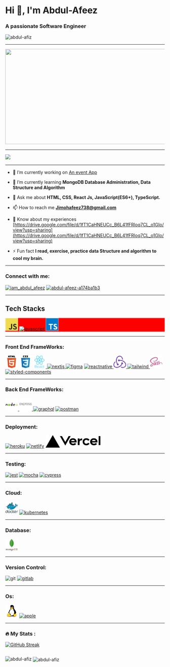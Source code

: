 <h1>Hi 👋, I'm Abdul-Afeez</h1>

<h3>A passionate Software Engineer</h3>

<p align="left"> <img src="https://komarev.com/ghpvc/?username=abdul-afiz&label=Profile%20views&color=0e75b6&style=flat" alt="abdul-afiz" /> </p>

---

<div align="center">
  <img src="https://media.giphy.com/media/dWesBcTLavkZuG35MI/giphy.gif" width="600" height="300"/>
</div>

---

<img src="https://media.giphy.com/media/WUlplcMpOCEmTGBtBW/giphy.gif" width="30">
<!-- <p align="left"> <a href="https://github.com/ryo-ma/github-profile-trophy"><img src="https://github-profile-trophy.vercel.app/?username=abdul-afiz" alt="abdul-afiz" /></a> </p> -->

<!-- <p align="left"> <a href="https://twitter.com/iam_abdul_afeez" target="blank"><img src="https://img.shields.io/twitter/follow/iam_abdul_afeez?logo=twitter&style=for-the-badge" alt="iam_abdul_afeez" /></a> </p> -->

---

- 🔭 I’m currently working on [An event App](https://github.com/Abdul-Afiz/gql_Event_Project)

- 🌱 I’m currently learning **MongoDB Database Administration, Data Structure and Algorithm**

- 💬 Ask me about **HTML, CSS, React Js, JavaScript(ES6+), TypeScript.**

- 📫 How to reach me **Jimohafeez738@gmail.com**

- 📄 Know about my experiences [https://drive.google.com/file/d/1fT1CaHNEUCc_B6L41fFRloq7CL_o1GIo/view?usp=sharing](https://drive.google.com/file/d/1fT1CaHNEUCc_B6L41fFRloq7CL_o1GIo/view?usp=sharing)

- ⚡ Fun fact **I read, exercise, practice data Structure and algorithm to cool my brain.**

---

<h3 align="left">Connect with me:</h3>
<p align="left">
<a href="https://twitter.com/iam_abdul_afeez" target="blank"><img align="center" src="https://raw.githubusercontent.com/rahuldkjain/github-profile-readme-generator/master/src/images/icons/Social/twitter.svg" alt="iam_abdul_afeez" height="30" width="40" /></a>
<a href="https://linkedin.com/in/abdul-afeez-a174ba1b3" target="blank"><img align="center" src="https://raw.githubusercontent.com/rahuldkjain/github-profile-readme-generator/master/src/images/icons/Social/linked-in-alt.svg" alt="abdul-afeez-a174ba1b3" height="30" width="40" /></a>
</p>

---

<h2 align="left">Tech Stacks</h2>
<div style="background: red">
<a href="https://developer.mozilla.org/en-US/docs/Web/JavaScript" target="_blank" rel="noreferrer"><img src="https://raw.githubusercontent.com/devicons/devicon/master/icons/javascript/javascript-original.svg" alt="javascript" width="40" height="40"/></a>
<a href="https://developer.mozilla.org/en-US/docs/Web/JavaScript" target="_blank" rel="noreferrer"> <img src="https://github.com/Asabeneh/asabeneh/raw/master/images/es6.svg" alt="javascript" width="40" height="40"/></a>
<a href="https://www.typescriptlang.org/" target="_blank" rel="noreferrer"> <img src="https://raw.githubusercontent.com/devicons/devicon/master/icons/typescript/typescript-original.svg" alt="typescript" width="40" height="40"/></a>
</div>

---

<h3 align="left">Front End FrameWorks:</h3>
<div> 
<a href="https://www.w3.org/html/" target="_blank" rel="noreferrer"> <img src="https://raw.githubusercontent.com/devicons/devicon/master/icons/html5/html5-original-wordmark.svg" alt="html5" width="40" height="40"/></a>
<a href="https://www.w3schools.com/css/" target="_blank" rel="noreferrer"> <img src="https://raw.githubusercontent.com/devicons/devicon/master/icons/css3/css3-original-wordmark.svg" alt="css3" width="40" height="40"/></a>
<a href="https://reactjs.org/" target="_blank" rel="noreferrer"> <img src="https://raw.githubusercontent.com/devicons/devicon/master/icons/react/react-original-wordmark.svg" alt="react" width="40" height="40"/> </a>
 <a href="https://nextjs.org/" target="_blank" rel="noreferrer"> <img src="https://cdn.worldvectorlogo.com/logos/nextjs-2.svg" alt="nextjs" width="40" height="40"/> </a>
<a href="https://www.figma.com/" target="_blank" rel="noreferrer"> <img src="https://www.vectorlogo.zone/logos/figma/figma-icon.svg" alt="figma" width="40" height="40"/></a>
<a href="https://reactnative.dev/" target="_blank" rel="noreferrer"> <img src="https://reactnative.dev/img/header_logo.svg" alt="reactnative" width="40" height="40"/> </a>
<a href="https://redux.js.org" target="_blank" rel="noreferrer"> <img src="https://raw.githubusercontent.com/devicons/devicon/master/icons/redux/redux-original.svg" alt="redux" width="40" height="40"/> </a>
<a href="https://tailwindcss.com/" target="_blank" rel="noreferrer"> <img src="https://www.vectorlogo.zone/logos/tailwindcss/tailwindcss-icon.svg" alt="tailwind" width="40" height="40"/> </a> 
<a href="https://sass-lang.com" target="_blank" rel="noreferrer"> <img src="https://raw.githubusercontent.com/devicons/devicon/master/icons/sass/sass-original.svg" alt="sass" width="40" height="40"/> </a>
<a href="https://styled-components.com" target="_blank" rel="noreferrer"> <img src="https://cdn.worldvectorlogo.com/logos/styled-components-1.svg" alt="styled-components" width="40" height="40"/></a>
<!--   <a href="https://getbootstrap.com" target="_blank" rel="noreferrer"> <img src="https://raw.githubusercontent.com/devicons/devicon/master/icons/bootstrap/bootstrap-plain-wordmark.svg" alt="bootstrap" width="40" height="40"/> </a>  -->
</div>

---

<h3 align="left">Back End FrameWorks:</h3>
<div>
<a href="https://nodejs.org" target="_blank" rel="noreferrer" background="white"> <img src="https://raw.githubusercontent.com/devicons/devicon/master/icons/nodejs/nodejs-original-wordmark.svg" alt="nodejs" height="40"/> </a> 
 <a href="https://expressjs.com" target="_blank" rel="noreferrer" style="background:white;"}}> <img src="https://raw.githubusercontent.com/devicons/devicon/master/icons/express/express-original-wordmark.svg" alt="express" width="40" height="40"/> </a>
<a href="https://graphql.org" target="_blank" rel="noreferrer"> <img src="https://www.vectorlogo.zone/logos/graphql/graphql-icon.svg" alt="graphql" width="40" height="40"/></a>
<a href="https://postman.com" target="_blank" rel="noreferrer"> <img src="https://www.vectorlogo.zone/logos/getpostman/getpostman-icon.svg" alt="postman" width="40" height="40"/> </a>
<!--  <a href="https://firebase.google.com/" target="_blank" rel="noreferrer"> <img src="https://www.vectorlogo.zone/logos/firebase/firebase-icon.svg" alt="firebase" width="40" height="40"/></a> -->
<!--  <a href="https://redis.io" target="_blank" rel="noreferrer"> <img src="https://raw.githubusercontent.com/devicons/devicon/master/icons/redis/redis-original-wordmark.svg" alt="redis" width="40" height="40"/></a> -->
</div>

---

<h3 align="left">Deployment: </h3>
<div>
<a href="https://heroku.com" target="_blank" rel="noreferrer"> <img src="https://www.vectorlogo.zone/logos/heroku/heroku-icon.svg" alt="heroku" width="40" height="40"/></a>
<a href="https://netlify.com" target="_blank" rel="noreferrer"> <img src="https://www.vectorlogo.zone/logos/netlify/netlify-ar21.svg" alt="netlify" height="40"/></a>
<a href="https://vercel.com" target="_blank" rel="noreferrer"> <img src="https://raw.githubusercontent.com/cncf/landscape/master/hosted_logos/vercel.svg" alt="vercel"  height="40"/></a>
</div>

---

<h3 align="left">Testing: </h3>
<div>
<a href="https://jestjs.io" target="_blank" rel="noreferrer"> <img src="https://www.vectorlogo.zone/logos/jestjsio/jestjsio-icon.svg" alt="jest" width="40" height="40"/></a>
<a href="https://mochajs.org" target="_blank" rel="noreferrer"> <img src="https://www.vectorlogo.zone/logos/mochajs/mochajs-icon.svg" alt="mocha" width="40" height="40"/></a>
<a href="https://www.cypress.io" target="_blank" rel="noreferrer"> <img src="https://raw.githubusercontent.com/simple-icons/simple-icons/6e46ec1fc23b60c8fd0d2f2ff46db82e16dbd75f/icons/cypress.svg" alt="cypress" width="40" height="40"/></a>
</div>

---

<h3 align="left">Cloud:</h3>
<div>
<a href="https://www.docker.com/" target="_blank" rel="noreferrer"> <img src="https://raw.githubusercontent.com/devicons/devicon/master/icons/docker/docker-original-wordmark.svg" alt="docker" width="40" height="40"/></a>
<a href="https://kubernetes.io" target="_blank" rel="noreferrer"> <img src="https://www.vectorlogo.zone/logos/kubernetes/kubernetes-icon.svg" alt="kubernetes" width="40" height="40"/></a>
<!--   <a href="https://aws.amazon.com" target="_blank" rel="noreferrer"> <img src="https://raw.githubusercontent.com/devicons/devicon/master/icons/amazonwebservices/amazonwebservices-original-wordmark.svg" alt="aws" width="40" height="40"/></a>  -->
<!--   
  <a href="https://azure.microsoft.com/en-in/" target="_blank" rel="noreferrer"> <img src="https://www.vectorlogo.zone/logos/microsoft_azure/microsoft_azure-icon.svg" alt="azure" width="40" height="40"/> </a> -->
</div>

---

<h3 align="left">Database:</h3>
<div>
<a href="https://www.mongodb.com/" target="_blank" rel="noreferrer"> <img src="https://raw.githubusercontent.com/devicons/devicon/master/icons/mongodb/mongodb-original-wordmark.svg" alt="mongodb" width="40" height="40"/></a> 
<!--  <a href="https://www.mysql.com/" target="_blank" rel="noreferrer"> <img src="https://raw.githubusercontent.com/devicons/devicon/master/icons/mysql/mysql-original-wordmark.svg" alt="mysql" width="40" height="40"/> </a>  
 <a href="https://www.postgresql.org" target="_blank" rel="noreferrer"> <img src="https://raw.githubusercontent.com/devicons/devicon/master/icons/postgresql/postgresql-original-wordmark.svg" alt="postgresql" width="40" height="40"/></a> -->
</div>
   
 ---
   
<h3 align="left">Version Control:</h3>
<div
<a href="https://git-scm.com/" target="_blank" rel="noreferrer"> <img src="https://www.vectorlogo.zone/logos/git-scm/git-scm-icon.svg" alt="git" width="40" height="40"/></a>
<a href="https://gitlab.com.com/" target="_blank" rel="noreferrer"> <img src="https://vectorwiki.com/images/t9ip6__gitlab.svg" alt="gitlab" height="40"/></a>
</div>

---

<h3 align="left">Os:</h3>
<div>
<a href="https://www.linux.org/" target="_blank" rel="noreferrer"> <img src="https://raw.githubusercontent.com/devicons/devicon/master/icons/linux/linux-original.svg" alt="linux" width="40" height="40"/></a> 
<a href="https://www.apple.com/" target="_blank" rel="noreferrer"> <img src="https://www.vectorlogo.zone/logos/apple/apple-ar21.svg" alt="apple" /></a> 
</div>

---

### :fire: My Stats :

[![GitHub Streak](http://github-readme-streak-stats.herokuapp.com?user=Abdul-Afiz&theme=dark&background=000000)](https://git.io/streak-stats)
 
<div style="display:flex">
<p><img align="left" src="https://github-readme-stats.vercel.app/api/top-langs?username=abdul-afiz&show_icons=true&locale=en&layout=compact" alt="abdul-afiz" /></p>
<p>&nbsp;<img align="center" src="https://github-readme-stats.vercel.app/api?username=abdul-afiz&show_icons=true&locale=en" alt="abdul-afiz" /></p>
</div>
